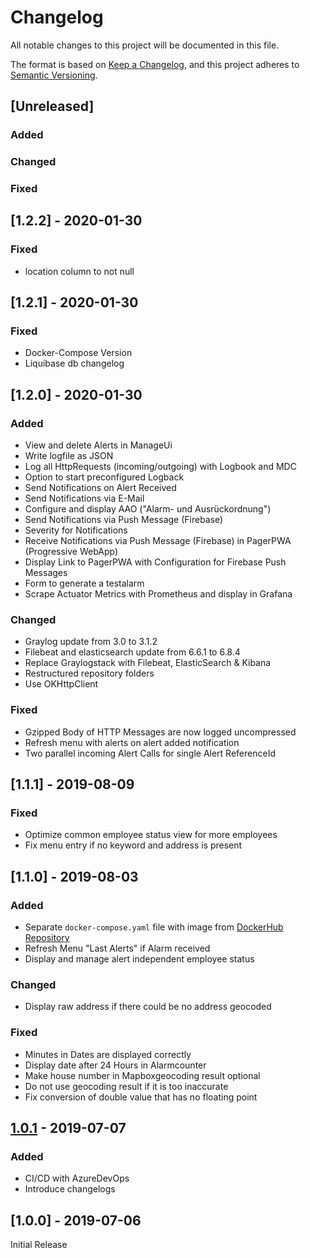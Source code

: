 # Changelog
All notable changes to this project will be documented in this file.

The format is based on [Keep a Changelog](https://keepachangelog.com/en/1.0.0/),
and this project adheres to [Semantic Versioning](https://semver.org/spec/v2.0.0.html).

## [Unreleased]
### Added
### Changed
### Fixed

## [1.2.2] - 2020-01-30
### Fixed
- location column to not null

## [1.2.1] - 2020-01-30
### Fixed
- Docker-Compose Version
- Liquibase db changelog

## [1.2.0] - 2020-01-30
### Added
- View and delete Alerts in ManageUi 
- Write logfile as JSON
- Log all HttpRequests (incoming/outgoing) with Logbook and MDC
- Option to start preconfigured Logback
- Send Notifications on Alert Received
- Send Notifications via E-Mail
- Configure and display AAO ("Alarm- und Ausrückordnung")
- Send Notifications via Push Message (Firebase)
- Severity for Notifications
- Receive Notifications via Push Message (Firebase) in PagerPWA (Progressive WebApp)
- Display Link to PagerPWA with Configuration for Firebase Push Messages
- Form to generate a testalarm
- Scrape Actuator Metrics with Prometheus and display in Grafana

### Changed
- Graylog update from 3.0 to 3.1.2
- Filebeat and elasticsearch update from 6.6.1 to 6.8.4
- Replace Graylogstack with Filebeat, ElasticSearch & Kibana
- Restructured repository folders 
- Use OKHttpClient

### Fixed
- Gzipped Body of HTTP Messages are now logged uncompressed
- Refresh menu with alerts on alert added notification
- Two parallel incoming Alert Calls for single Alert ReferenceId

## [1.1.1] - 2019-08-09
### Fixed
- Optimize common employee status view for more employees
- Fix menu entry if no keyword and address is present

## [1.1.0] - 2019-08-03
### Added
- Separate `docker-compose.yaml` file with image from [DockerHub Repository](https://hub.docker.com/r/denniskniep/alarmcontrol)
- Refresh Menu "Last Alerts" if Alarm received
- Display and manage alert independent employee status

### Changed
- Display raw address if there could be no address geocoded

### Fixed
- Minutes in Dates are displayed correctly 
- Display date after 24 Hours in Alarmcounter
- Make house number in Mapboxgeocoding result optional
- Do not use geocoding result if it is too inaccurate
- Fix conversion of double value that has no floating point

## [1.0.1](https://github.com/denniskniep/alarmcontrol/compare/v1.0.0-24...v1.0.1-30) - 2019-07-07
### Added
- CI/CD with AzureDevOps
- Introduce changelogs

## [1.0.0] - 2019-07-06
Initial Release
